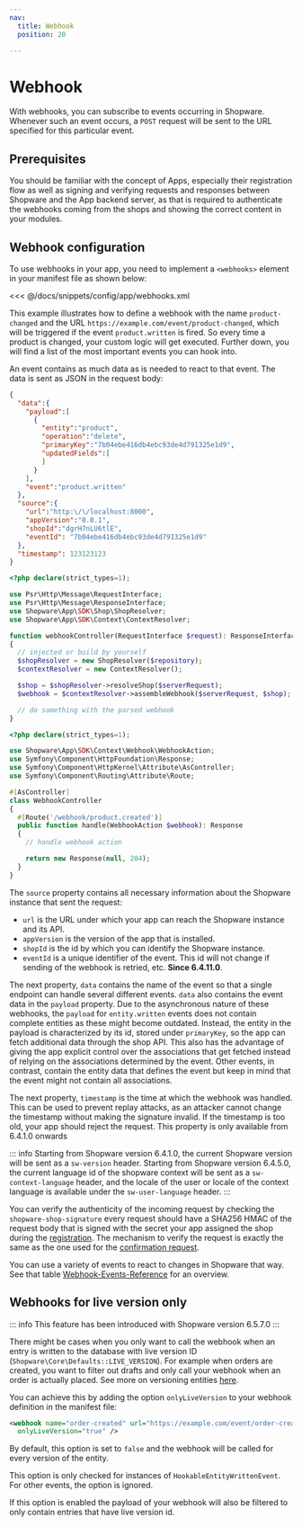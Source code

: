 ```yaml
---
nav:
  title: Webhook
  position: 20

---
```


# Webhook

With webhooks, you can subscribe to events occurring in Shopware. Whenever such an event occurs, a `POST` request will be sent to the URL specified for this particular event.

## Prerequisites

You should be familiar with the concept of Apps, especially their registration flow as well as signing and verifying requests and responses between Shopware and the App backend server, as that is required to authenticate the webhooks coming from the shops and showing the correct content in your modules.

<PageRef page="app-base-guide" />

## Webhook configuration

To use webhooks in your app, you need to implement a `<webhooks>` element in your manifest file as shown below:

<<< @/docs/snippets/config/app/webhooks.xml

This example illustrates how to define a webhook with the name `product-changed` and the URL `https://example.com/event/product-changed`, which will be triggered if the event `product.written` is fired. So every time a product is changed, your custom logic will get executed. Further down, you will find a list of the most important events you can hook into.

An event contains as much data as is needed to react to that event. The data is sent as JSON in the request body:

<Tabs>

<Tab title="HTTP">

```json
{
  "data":{
    "payload":[
      {
        "entity":"product",
        "operation":"delete",
        "primaryKey":"7b04ebe416db4ebc93de4d791325e1d9",
        "updatedFields":[
        ]
      }
    ],
    "event":"product.written"
  },
  "source":{
    "url":"http:\/\/localhost:8000",
    "appVersion":"0.0.1",
    "shopId":"dgrH7nLU6tlE",
    "eventId": "7b04ebe416db4ebc93de4d791325e1d9"
  },
  "timestamp": 123123123
}
```

</Tab>

<Tab title="App PHP SDK">

```php
<?php declare(strict_types=1);

use Psr\Http\Message\RequestInterface;
use Psr\Http\Message\ResponseInterface;
use Shopware\App\SDK\Shop\ShopResolver;
use Shopware\App\SDK\Context\ContextResolver;

function webhookController(RequestInterface $request): ResponseInterface
{
  // injected or build by yourself
  $shopResolver = new ShopResolver($repository);
  $contextResolver = new ContextResolver();

  $shop = $shopResolver->resolveShop($serverRequest);
  $webhook = $contextResolver->assembleWebhook($serverRequest, $shop);

  // do something with the parsed webhook
}
```

</Tab>

<Tab title="Symfony Bundle">

```php
<?php declare(strict_types=1);

use Shopware\App\SDK\Context\Webhook\WebhookAction;
use Symfony\Component\HttpFoundation\Response;
use Symfony\Component\HttpKernel\Attribute\AsController;
use Symfony\Component\Routing\Attribute\Route;

#[AsController]
class WebhookController
{
  #[Route('/webhook/product.created')]
  public function handle(WebhookAction $webhook): Response
  {
    // handle webhook action

    return new Response(null, 204);
  }
}
```

</Tab>

</Tabs>

The `source` property contains all necessary information about the Shopware instance that sent the request:

* `url` is the URL under which your app can reach the Shopware instance and its API.
* `appVersion` is the version of the app that is installed.
* `shopId` is the id by which you can identify the Shopware instance.
* `eventId` is a unique identifier of the event. This id will not change if sending of the webhook is retried, etc. **Since 6.4.11.0**.

The next property, `data` contains the name of the event so that a single endpoint can handle several different events. `data` also contains the event data in the `payload` property. Due to the asynchronous nature of these webhooks, the `payload` for `entity.written` events does not contain complete entities as these might become outdated. Instead, the entity in the payload is characterized by its id, stored under `primaryKey`, so the app can fetch additional data through the shop API. This also has the advantage of giving the app explicit control over the associations that get fetched instead of relying on the associations determined by the event. Other events, in contrast, contain the entity data that defines the event but keep in mind that the event might not contain all associations.

The next property, `timestamp` is the time at which the webhook was handled. This can be used to prevent replay attacks, as an attacker cannot change the timestamp without making the signature invalid. If the timestamp is too old, your app should reject the request. This property is only available from 6.4.1.0 onwards

::: info
Starting from Shopware version 6.4.1.0, the current Shopware version will be sent as a `sw-version` header.
Starting from Shopware version 6.4.5.0, the current language id of the shopware context will be sent as a  `sw-context-language` header, and the locale of the user or locale of the context language is available under the `sw-user-language` header.
:::

You can verify the authenticity of the incoming request by checking the `shopware-shop-signature` every request should have a SHA256 HMAC of the request body that is signed with the secret your app assigned the shop during the [registration](app-base-guide#setup). The mechanism to verify the request is exactly the same as the one used for the [confirmation request](app-base-guide#confirmation-request).

You can use a variety of events to react to changes in Shopware that way. See that table [Webhook-Events-Reference](../../../resources/references/app-reference/webhook-events-reference) for an overview.

## Webhooks for live version only

::: info
This feature has been introduced with Shopware version 6.5.7.0
:::

There might be cases when you only want to call the webhook when an entry is written to the database with live version ID (`Shopware\Core\Defaults::LIVE_VERSION`). For example when orders are created, you want to filter out drafts and only call your webhook when an order is actually placed. See more on versioning entities [here](../plugins/framework/data-handling/versioning-entities.md).

You can achieve this by adding the option `onlyLiveVersion` to your webhook definition in the manifest file:

```xml
<webhook name="order-created" url="https://example.com/event/order-created" event="order.written"
  onlyLiveVersion="true" />
```

By default, this option is set to `false` and the webhook will be called for every version of the entity.

This option is only checked for instances of `HookableEntityWrittenEvent`. For other events, the option is ignored.

If this option is enabled the payload of your webhook will also be filtered to only contain entries that have live version id.
